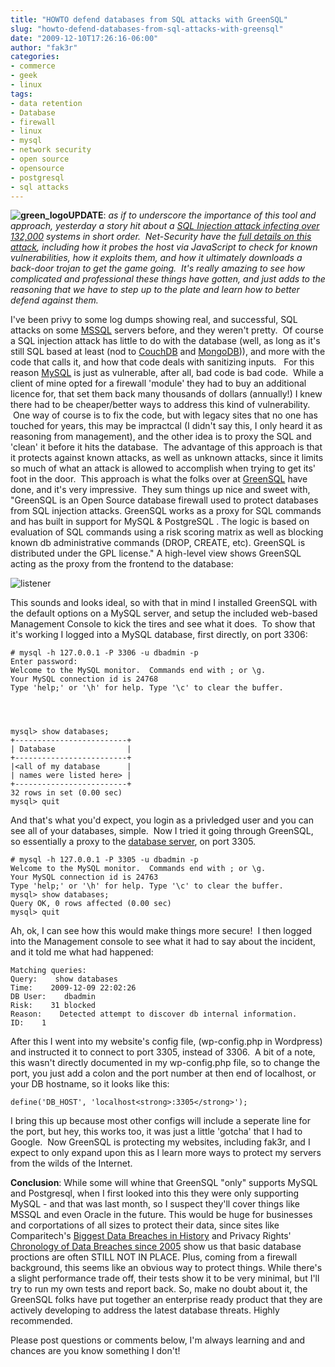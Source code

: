 ```yaml
---
title: "HOWTO defend databases from SQL attacks with GreenSQL"
slug: "howto-defend-databases-from-sql-attacks-with-greensql"
date: "2009-12-10T17:26:16-06:00"
author: "fak3r"
categories:
- commerce
- geek
- linux
tags:
- data retention
- Database
- firewall
- linux
- mysql
- network security
- open source
- opensource
- postgresql
- sql attacks
---
```


**![green_logo](http://fak3r.com/wp-content/uploads/2009/12/green_logo.png)UPDATE**: _as if to underscore the importance of this tool and approach, yesterday a story hit about a [SQL Injection attack infecting over 132,000](http://it.slashdot.org/story/09/12/10/1334205/SQL-Injection-Attack-Claims-132000) systems in short order.  Net-Security have the [full details on this attack](http://www.net-security.org/secworld.php?id=8604), including how it probes the host via JavaScript to check for known vulnerabilities, how it exploits them, and how it ultimately downloads a back-door trojan to get the game going.  It's really amazing to see how complicated and professional these things have gotten, and just adds to the reasoning that we have to step up to the plate and learn how to better defend against them._

I've been privy to some log dumps showing real, and successful, SQL attacks on some [MSSQL](http://en.wikipedia.org/wiki/Microsoft_SQL_Server) servers before, and they weren't pretty.  Of course a SQL injection attack has little to do with the database (well, as long as it's still SQL based at least (nod to [CouchDB](http://couchdb.apache.org/) and [MongoDB](http://www.mongodb.org/))), and more with the code that calls it, and how that code deals with sanitizing inputs.   For this reason [MySQL](http://www.mysql.com/) is just as vulnerable, after all, bad code is bad code.  While a client of mine opted for a firewall 'module' they had to buy an additional licence for, that set them back many thousands of dollars (annually!) I knew there had to be cheaper/better ways to address this kind of vulnerability.  One way of course is to fix the code, but with legacy sites that no one has touched for years, this may be impractcal (I didn't say this, I only heard it as reasoning from management), and the other idea is to proxy the SQL and 'clean' it before it hits the database.  The advantage of this approach is that it protects against known attacks, as well as unknown attacks, since it limits so much of what an attack is allowed to accomplish when trying to get its' foot in the door.  This approach is what the folks over at [GreenSQL](http://www.greensql.net) have done, and it's very impressive.  They sum things up nice and sweet with, "GreenSQL is an Open Source database firewall used to protect databases from SQL injection attacks. GreenSQL works as a proxy for SQL commands and has built in support for MySQL & PostgreSQL . The logic is based on evaluation of SQL commands using a risk scoring matrix as well as blocking known db administrative commands (DROP, CREATE, etc). GreenSQL is distributed under the GPL license." <!-- more --> A high-level view shows GreenSQL acting as the proxy from the frontend to the database:

![listener](http://fak3r.com/wp-content/uploads/2009/12/listener.gif)

This sounds and looks ideal, so with that in mind I installed GreenSQL with the default options on a MySQL server, and setup the included web-based Management Console to kick the tires and see what it does.  To show that it's working I logged into a MySQL database, first directly, on port 3306:

    
    # mysql -h 127.0.0.1 -P 3306 -u dbadmin -p
    Enter password:
    Welcome to the MySQL monitor.  Commands end with ; or \g.
    Your MySQL connection id is 24768
    Type 'help;' or '\h' for help. Type '\c' to clear the buffer.



    
    mysql> show databases;
    +-------------------------+
    | Database                |
    +-------------------------+
    |<all of my database      |
    | names were listed here> |
    +-------------------------+
    32 rows in set (0.00 sec)
    mysql> quit


And that's what you'd expect, you login as a privledged user and you can see all of your databases, simple.  Now I tried it going through GreenSQL, so essentially a proxy to the [database server](http://www.singlehop.com/databasehosting/), on port 3305.

    
    # mysql -h 127.0.0.1 -P 3305 -u dbadmin -p
    Welcome to the MySQL monitor.  Commands end with ; or \g.
    Your MySQL connection id is 24763
    Type 'help;' or '\h' for help. Type '\c' to clear the buffer.
    mysql> show databases;
    Query OK, 0 rows affected (0.00 sec)
    mysql> quit


Ah, ok, I can see how this would make things more secure!  I then logged into the Management console to see what it had to say about the incident, and it told me what had happened:

    
    Matching queries:
    Query:    show databases
    Time:    2009-12-09 22:02:26
    DB User:    dbadmin
    Risk:    31 blocked
    Reason:    Detected attempt to discover db internal information.
    ID:    1


After this I went into my website's config file, (wp-config.php in Wordpress) and instructed it to connect to port 3305, instead of 3306.  A bit of a note, this wasn't directly documented in my wp-config.php file, so to change the port, you just add a colon and the port number at then end of localhost, or your DB hostname, so it looks like this:

    
    define('DB_HOST', 'localhost<strong>:3305</strong>');


I bring this up because most other configs will include a seperate line for the port, but hey, this works too, it was just a little 'gotcha' that I had to Google.  Now GreenSQL is protecting my websites, including fak3r, and I expect to only expand upon this as I learn more ways to protect my servers from the wilds of the Internet.

**Conclusion**: While some will whine that GreenSQL "only" supports MySQL and Postgresql, when I first looked into this they were only supporting MySQL - and that was last month, so I suspect they'll cover things like MSSQL and even Oracle in the future. This would be huge for businesses and corportations of all sizes to protect their data, since sites like Comparitech's [Biggest Data Breaches in History](https://www.comparitech.com/blog/information-security/biggest-data-breaches-in-history/) and Privacy Rights' [Chronology of Data Breaches since 2005](https://www.privacyrights.org/data-breaches) show us that basic database proctions are often STILL NOT IN PLACE. Plus, coming from a firewall background, this seems like an obvious way to protect things. While there's a slight performance trade off, their tests show it to be very minimal, but I'll try to run my own tests and report back. So, make no doubt about it, the GreenSQL folks have put together an enterprise ready product that they are actively developing to address the latest database threats. Highly recommended.

Please post questions or comments below, I'm always learning and and chances are you know something I don't!
